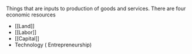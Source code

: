 Things that are inputs to production of goods and services. There are four economic resources
- [[Land]]
- [[Labor]]
- [[Capital]]
- Technology ( Entrepreneurship)